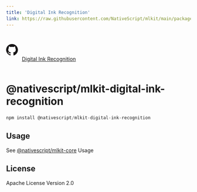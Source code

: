 ```yaml
---
title: 'Digital Ink Recognition'
link: https://raw.githubusercontent.com/NativeScript/mlkit/main/packages/mlkit-digital-ink-recognition/README.md
---
```


<div style="width: 100%; padding: 1.2em 0em">
	<img alt="github logo" src="../assets/images/github/GitHub-Mark-32px.png" style="display: inline; margin: 1em 0.5em 1em 0em">
	<a href="https://github.com/NativeScript/mlkit/tree/main/packages/mlkit-digital-ink-recognition" target="_blank" noopener>Digital Ink Recognition</a>
</div>

# @nativescript/mlkit-digital-ink-recognition

```javascript
npm install @nativescript/mlkit-digital-ink-recognition
```

## Usage

See [@nativescript/mlkit-core](/packages/mlkit-core/README.md) Usage

## License

Apache License Version 2.0
